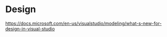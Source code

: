 
# Design
https://docs.microsoft.com/en-us/visualstudio/modeling/what-s-new-for-design-in-visual-studio

